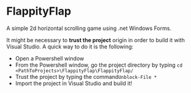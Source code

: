 
# FlappityFlap

A simple 2d horizontal scrolling game using .net Windows Forms.

It might be necessary to **trust the project** origin in order to build it with Visual Studio.
A quick way to do it is the following:
- Open a Powershell window
- From the Powershell window, go the project directory by typing 
	`cd <PathToProjects>\FlappityFlap\FlappityFlap/`
- Trust the project by typing the command`Unblock-File *`
- Import the project in Visual Studio and build it!